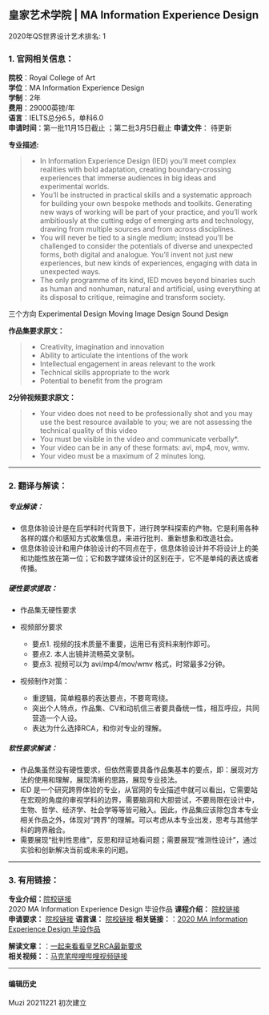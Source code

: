 ## 皇家艺术学院 | MA Information Experience Design

2020年QS世界设计艺术排名: 1  

### 1. 官网相关信息：

**院校**：Royal College of Art  
**学位**：MA Information Experience Design  
**学制**：2年  
**费用**：29000英镑/年  
**语言**：IELTS总分6.5，单科6.0  
**申请时间**：第一批11月15日截止 ；第二批3月5日截止
**申请文件**： 待更新  

**专业描述:**
> - In Information Experience Design (IED) you’ll meet complex realities with bold adaptation, creating boundary-crossing experiences that immerse audiences in big ideas and experimental worlds.
> - You’ll be instructed in practical skills and a systematic approach for building your own bespoke methods and toolkits. Generating new ways of working will be part of your practice, and you’ll work ambitiously at the cutting edge of emerging arts and technology, drawing from multiple sources and from across disciplines.
> - You will never be tied to a single medium; instead you’ll be challenged to consider the potentials of diverse and unexpected forms, both digital and analogue. You’ll invent not just new experiences, but new kinds of experiences, engaging with data in unexpected ways.
> - The only programme of its kind, IED moves beyond binaries such as human and nonhuman, natural and artificial, using everything at its disposal to critique, reimagine and transform society.

三个方向
Experimental Design
Moving Image Design
Sound Design

**作品集要求原文：**   

> - Creativity, imagination and innovation  
> - Ability to articulate the intentions of the work  
> - Intellectual engagement in areas relevant to the work  
> - Technical skills appropriate to the work
> - Potential to benefit from the program   



**2分钟视频要求原文：**   




> -  Your video does not need to be professionally shot and you may use the best resource available to you; we are not assessing the technical quality of this video
> -  You must be visible in the video and communicate verbally*.
> -  Your video can be in any of these formats: avi, mp4, mov, wmv.
> -  Your video must be a maximum of 2 minutes long.




---


### 2. 翻译与解读：
##### 专业解读：
- 信息体验设计是在后学科时代背景下，进行跨学科探索的产物。它是利用各种各样的媒介和感知方式收集信息，来进行批判、重新想象和改造社会。
- 信息体验设计和用户体验设计的不同点在于，信息体验设计并不将设计上的美和功能性放在第一位；它和数字媒体设计的区别在于，它不是单纯的表达或者传播。

##### 硬性要求提取：
- 作品集无硬性要求  

- 视频部分要求

  - 要点1. 视频的技术质量不重要，运用已有资料来制作即可。
  - 要点2. 本人出镜并流畅英文录制。
  - 要点3. 视频可以为 avi/mp4/mov/wmv 格式，时常最多2分钟。


- 视频制作对策：

  - 重逻辑，简单粗暴的表达要点，不要弯弯绕。
  - 突出个人特点，作品集、CV和动机信三者要具备统一性，相互呼应，共同营造一个人设。
  - 表达为什么选择RCA，和你对专业的理解。


##### 软性要求解读：

- 作品集虽然没有硬性要求，但依然需要具备作品集基本的要点，即：展现对方法的使用和理解，展现清晰的思路，展现专业技法。
- IED 是一个研究跨界体验的专业，从官网的专业描述中就可以看出，它需要站在宏观的角度的审视学科的边界，需要脑洞和大胆尝试，不要局限在设计中，生物、哲学、经济学、社会学等等皆可融入。因此，作品集应该除包含本专业相关作品之外，体现对“跨界”的理解。可以考虑从本专业出发，思考与其他学科的跨界融合。
- 需要展现“批判性思维”，反思和辩证地看问题；需要展现“推测性设计”，通过实验和创新解决当前或未来的问题。



---


### 3. 有用链接：

**专业介绍：**[院校链接](https://www.rca.ac.uk/schools/school-of-communication/ied/)  
2020 MA Information Experience Design 毕设作品
**课程介绍：** [院校链接](https://www.rca.ac.uk/schools/school-of-communication/ied/)  
**申请要求：** [院校链接](https://www.rca.ac.uk/studying-at-the-rca/apply/entrance-requirements/ma-entrance-requirements/)
**语言课：** [院校链接](https://www.rca.ac.uk/studying-at-the-rca/support/learning-support/english-for-academic-purposes/)
**相关链接：**：[2020 MA Information Experience Design 毕设作品](https://2020.rca.ac.uk/programmes/information-experience-design-ma)  

**解读文章：**：[一起来看看皇艺RCA最新要求](http://www.makebi.net/38630.html)  
**相关视频：**：[马克笔哔哩哔哩视频链接](https://www.bilibili.com/video/av22598279)  



---


#### 编辑历史

Muzi 20211221 初次建立
